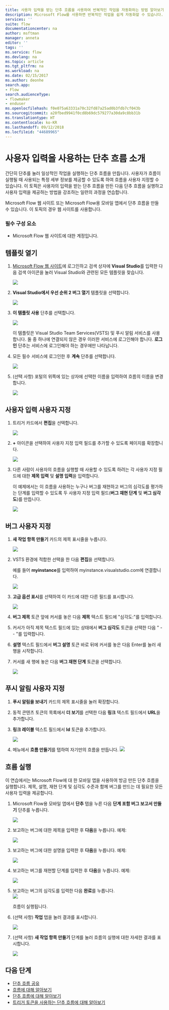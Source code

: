 ```yaml
---
title: 사용자 입력을 받는 단추 흐름을 사용하여 반복적인 작업을 자동화하는 방법 알아보기 | Microsoft Docs
description: Microsoft Flow를 사용하면 반복적인 작업을 쉽게 자동화할 수 있습니다. 반복적인 작업을 실행할 때 흐름에서 사용자 입력을 받을 수도 있습니다.
services: ''
suite: flow
documentationcenter: na
author: msftman
manager: anneta
editor: ''
tags: ''
ms.service: flow
ms.devlang: na
ms.topic: article
ms.tgt_pltfrm: na
ms.workload: na
ms.date: 02/15/2017
ms.author: deonhe
search.app:
- Flow
search.audienceType:
- flowmaker
- enduser
ms.openlocfilehash: f0e075a63331a70c32fd87a25ad0b3fdb7cf043b
ms.sourcegitcommit: a20fbed9941f0cd8b69dc579277a30da9c8bb31b
ms.translationtype: HT
ms.contentlocale: ko-KR
ms.lasthandoff: 09/12/2018
ms.locfileid: "44689965"
---
```

# <a name="introducing-button-flows-with-user-input"></a>사용자 입력을 사용하는 단추 흐름 소개
간단히 단추를 눌러 일상적인 작업을 실행하는 단추 흐름을 만듭니다. 사용자가 흐름이 실행될 때 사용되는 특정 세부 정보를 제공할 수 있도록 하여 흐름을 사용자 지정할 수 있습니다. 이 토픽은 사용자의 입력을 받는 단추 흐름을 만든 다음 단추 흐름을 실행하고 사용자 입력을 제공하는 방법을 강조하는 일련의 과정을 연습합니다.

Microsoft Flow 웹 사이트 또는 Microsoft Flow용 모바일 앱에서 단추 흐름을 만들 수 있습니다. 이 토픽의 경우 웹 사이트를 사용합니다.

### <a name="prerequisites"></a>필수 구성 요소
* Microsoft Flow 웹 사이트에 대한 계정입니다.

## <a name="open-the-template"></a>템플릿 열기
1. [Microsoft Flow 웹 사이트](https://flow.microsoft.com)에 로그인하고 검색 상자에 **Visual Studio**를 입력한 다음 검색 아이콘을 눌러 Visual Studio와 관련된 모든 템플릿을 찾습니다.
   
    ![](./media/button-flow-with-user-input-tokens/1.png)  
2. **Visual Studio에서 우선 순위 2 버그 열기** 템플릿을 선택합니다.
   
    ![](./media/button-flow-with-user-input-tokens/2.png)  
3. **이 템플릿 사용** 단추를 선택합니다.
   
    ![](./media/button-flow-with-user-input-tokens/3.png)  
   
    이 템플릿은 Visual Studio Team Services(VSTS) 및 푸시 알림 서비스를 사용합니다. 둘 중 하나에 연결되지 않은 경우 이러한 서비스에 로그인해야 합니다. **로그인** 단추는 서비스에 로그인해야 하는 경우에만 나타납니다.
4. 모든 필수 서비스에 로그인한 후 **계속** 단추를 선택합니다.
   
    ![](./media/button-flow-with-user-input-tokens/4.png)  
5. (선택 사항) 포털의 위쪽에 있는 상자에 선택한 이름을 입력하여 흐름의 이름을 변경합니다.
   
    ![](./media/button-flow-with-user-input-tokens/5.png)

## <a name="customize-the-user-input"></a>사용자 입력 사용자 지정
1. 트리거 카드에서 **편집**을 선택합니다.
   
    ![](./media/button-flow-with-user-input-tokens/6.png)  
2. **+** 아이콘을 선택하여 사용자 지정 입력 필드를 추가할 수 있도록 페이지를 확장합니다.
   
    ![](./media/button-flow-with-user-input-tokens/7.png)
3. 다른 사람이 사용자의 흐름을 실행할 때 사용할 수 있도록 하려는 각 사용자 지정 필드에 대한 **제목 입력** 및 **설명 입력**을 입력합니다.  
   
    이 예제에서는 이 흐름을 사용하는 누구나 버그를 재현하고 버그의 심각도를 평가하는 단계를 입력할 수 있도록 두 사용자 지정 입력 필드(**버그 재현 단계** 및 **버그 심각도**)를 만듭니다.  
   
    ![](./media/button-flow-with-user-input-tokens/8.png)

## <a name="customize-the-bug"></a>버그 사용자 지정
1. **새 작업 항목 만들기** 카드의 제목 표시줄을 누릅니다.
   
    ![](./media/button-flow-with-user-input-tokens/9.png)  
2. VSTS 환경에 적합한 선택을 한 다음 **편집**을 선택합니다.
   
    예를 들어 **myinstance**를 입력하여 myinstance.visualstudio.com에 연결합니다.
   
    ![](./media/button-flow-with-user-input-tokens/10.png)  
3. **고급 옵션 표시**를 선택하여 이 카드에 대한 다른 필드를 표시합니다.
   
    ![](./media/button-flow-with-user-input-tokens/11.png)  
4. **버그 제목** 토큰 앞에 커서를 놓은 다음 **제목** 텍스트 필드에 "심각도:"를 입력합니다.
5. 커서가 아직 제목 텍스트 필드에 있는 상태에서 **버그 심각도** 토큰을 선택한 다음 " -- "를 입력합니다.  
6. **설명** 텍스트 필드에서 **버그 설명** 토큰 바로 뒤에 커서를 놓은 다음 Enter를 눌러 새 행을 시작합니다.
7. 커서를 새 행에 놓은 다음 **버그 재현 단계** 토큰을 선택합니다.
   
    ![](./media/button-flow-with-user-input-tokens/12.png)

## <a name="customize-the-push-notification"></a>푸시 알림 사용자 지정
1. **푸시 알림을 보내기** 카드의 제목 표시줄을 눌러 확장합니다.
2. 동적 콘텐츠 토큰의 목록에서 **더 보기**를 선택한 다음 **링크** 텍스트 필드에서 **URL**을 추가합니다.
3. **링크 레이블** 텍스트 필드에서 **Id** 토큰을 추가합니다.
   
    ![](./media/button-flow-with-user-input-tokens/13.png)  
4. 메뉴에서 **흐름 만들기**를 탭하여 자기만의 흐름을 만듭니다.  ![](./media/button-flow-with-user-input-tokens/14.png)  

## <a name="run-your-flow"></a>흐름 실행
이 연습에서는 Microsoft Flow에 대 한 모바일 앱을 사용하여 방금 만든 단추 흐름을 실행합니다. 제목, 설명, 재현 단계 및 심각도 수준과 함께 버그를 만드는 데 필요한 모든 사용자 입력을 제공합니다.  

1. Microsoft Flow용 모바일 앱에서 **단추** 탭을 누른 다음 **단계 포함 버그 보고서 만들기** 단추를 누릅니다.
   
    ![](./media/button-flow-with-user-input-tokens/runmt1.png)  
2. 보고하는 버그에 대한 제목을 입력한 후 **다음**을 누릅니다. 예제:
   
    ![](./media/button-flow-with-user-input-tokens/runmt2.png)  
3. 보고하는 버그에 대한 설명을 입력한 후 **다음**을 누릅니다. 예제:
   
    ![](./media/button-flow-with-user-input-tokens/runmt3.png)  
4. 보고하는 버그를 재현할 단계를 입력한 후 **다음**을 누릅니다. 예제:
   
    ![](./media/button-flow-with-user-input-tokens/runmt3-1.png)  
5. 보고하는 버그의 심각도를 입력한 다음 **완료**를 누릅니다.  
    ![](./media/button-flow-with-user-input-tokens/runmt3-2.png)  
   
    흐름이 실행됩니다.
6. (선택 사항) **작업** 탭을 눌러 결과를 표시합니다.
   
    ![](./media/button-flow-with-user-input-tokens/runmt5.png)  
7. (선택 사항) **새 작업 항목 만들기** 단계를 눌러 흐름의 실행에 대한 자세한 결과를 표시합니다.
   
    ![](./media/button-flow-with-user-input-tokens/runmt6.png)  

## <a name="next-steps"></a>다음 단계
* [단추 흐름 공유](share-buttons.md)
* [흐름에 대해 알아보기](guided-learning/get-started.yml?tutorial-step=1)  
* [단추 흐름에 대해 알아보기](introduction-to-button-flows.md)  
* [트리거 토큰을 사용하는 단추 흐름에 대해 알아보기](introduction-to-button-trigger-tokens.md)  

